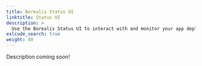 ```yaml
---
title: Borealis Status UI
linktitle: Status UI
description: >
  Use the Borealis Status UI to interact with and monitor your app deployments, including approving next steps or performing rollbacks.
exlcude_search: true
weight: 40
---
```


Description coming soon!